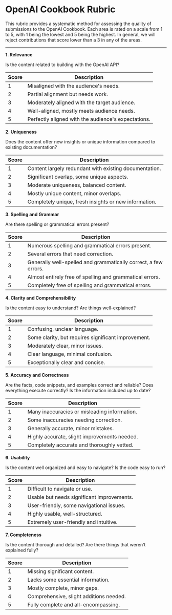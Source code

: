 # OpenAI Cookbook Rubric

This rubric provides a systematic method for assessing the quality of submissions to the OpenAI Cookbook. Each area is rated on a scale from 1 to 5, with 1 being the lowest and 5 being the highest. In general, we will reject contributions that score lower than a 3 in any of the areas.

---

**1. Relevance**

Is the content related to building with the OpenAI API?

| Score | Description                                         |
| ----- | --------------------------------------------------- |
| 1     | Misaligned with the audience's needs.               |
| 2     | Partial alignment but needs work.                   |
| 3     | Moderately aligned with the target audience.        |
| 4     | Well-aligned, mostly meets audience needs.          |
| 5     | Perfectly aligned with the audience's expectations. |

**2. Uniqueness**

Does the content offer new insights or unique information compared to existing documentation?

| Score | Description                                            |
| ----- | ------------------------------------------------------ |
| 1     | Content largely redundant with existing documentation. |
| 2     | Significant overlap, some unique aspects.              |
| 3     | Moderate uniqueness, balanced content.                 |
| 4     | Mostly unique content, minor overlaps.                 |
| 5     | Completely unique, fresh insights or new information.  |

**3. Spelling and Grammar**

Are there spelling or grammatical errors present?

| Score | Description                                                     |
| ----- | --------------------------------------------------------------- |
| 1     | Numerous spelling and grammatical errors present.               |
| 2     | Several errors that need correction.                            |
| 3     | Generally well-spelled and grammatically correct, a few errors. |
| 4     | Almost entirely free of spelling and grammatical errors.        |
| 5     | Completely free of spelling and grammatical errors.             |

**4. Clarity and Comprehensibility**

Is the content easy to understand? Are things well-explained?

| Score | Description                                         |
| ----- | --------------------------------------------------- |
| 1     | Confusing, unclear language.                        |
| 2     | Some clarity, but requires significant improvement. |
| 3     | Moderately clear, minor issues.                     |
| 4     | Clear language, minimal confusion.                  |
| 5     | Exceptionally clear and concise.                    |

**5. Accuracy and Correctness**

Are the facts, code snippets, and examples correct and reliable? Does everything execute correctly? Is the information included up to date?

| Score | Description                                  |
| ----- | -------------------------------------------- |
| 1     | Many inaccuracies or misleading information. |
| 2     | Some inaccuracies needing correction.        |
| 3     | Generally accurate, minor mistakes.          |
| 4     | Highly accurate, slight improvements needed. |
| 5     | Completely accurate and thoroughly vetted.   |

**6. Usability**

Is the content well organized and easy to navigate? Is the code easy to run?

| Score | Description                                |
| ----- | ------------------------------------------ |
| 1     | Difficult to navigate or use.              |
| 2     | Usable but needs significant improvements. |
| 3     | User-friendly, some navigational issues.   |
| 4     | Highly usable, well-structured.            |
| 5     | Extremely user-friendly and intuitive.     |

**7. Completeness**

Is the content thorough and detailed? Are there things that weren’t explained fully?

| Score | Description                             |
| ----- | --------------------------------------- |
| 1     | Missing significant content.            |
| 2     | Lacks some essential information.       |
| 3     | Mostly complete, minor gaps.            |
| 4     | Comprehensive, slight additions needed. |
| 5     | Fully complete and all-encompassing.    |
